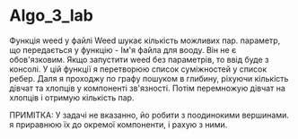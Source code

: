 # Algo_3_lab

Функція weed у файлі Weed шукає кількість можливих пар.
параметр, що передається у функцію - Ім'я файла для вооду. Він не є обов'язковим. Якщо запустити weed без параметрів, то ввід буде з консолі.
У цій функції я перетворюю список суміжностей у список ребер.
Даля я проходжу по графу пошуком в глибину, ріхуючи кількість дівчат та хлопців у компоненті зв'язності.
Потім перемножую дівчат на хлопців і отримую кількість пар.

ПРИМІТКА: У задачі не вказанно, йо робити з поодинокими вершинами. я приравнюю їх до окремої компоненти, і рахую з ними.